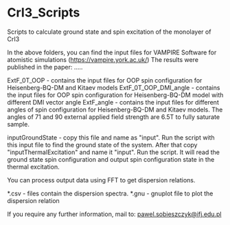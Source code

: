 # CrI3_Scripts
Scripts to calculate ground state and spin excitation of the monolayer of CrI3

In the above folders, you can find the input files for VAMPIRE Software for atomistic simulations (https://vampire.york.ac.uk/)
The results were published in the paper: .....

ExtF_0T_OOP - contains the input files for OOP spin configuration for Heisenberg-BQ-DM and Kitaev models
ExtF_0T_OOP_DMI_angle - contains the input files for OOP spin configuration for Heisenberg-BQ-DM model with different DMI vector angle
ExtF_angle - contains the input files for different angles of  spin configuration for Heisenberg-BQ-DM and Kitaev models. The angles of 71 and 90 external applied field strength are 6.5T to fully saturate sample.

inputGroundState - copy this file and name as "input". Run the script with this input file to find the ground state of the system.
After that copy "inputThermalExcitation" and name it "input". Run the script. It will read the ground state spin configuration and output spin configuration state in the thermal excitation.

You can process output data using FFT to get dispersion relations.

*.csv - files contain the dispersion spectra.
*.gnu - gnuplot file to plot the dispersion relation


If you require any further information, mail to:
pawel.sobieszczyk@ifj.edu.pl
